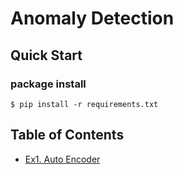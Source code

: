 # Anomaly Detection

## Quick Start

### package install

```console
$ pip install -r requirements.txt
```

## Table of Contents

* [Ex1. Auto Encoder]()
